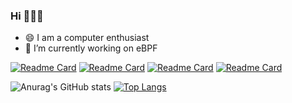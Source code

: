 ### Hi 👋👋👋

- 😄 I am a computer enthusiast
- 🔭 I’m currently working on eBPF

[![Readme Card](https://github-readme-stats.vercel.app/api/pin/?username=haozhuoD&repo=JKXS-OS)](https://github.com/haozhuoD/JKXS-OS)
[![Readme Card](https://github-readme-stats.vercel.app/api/pin/?username=haozhuoD&repo=HIDS-eBPF)](https://github.com/haozhuoD/HIDS-eBPF)
[![Readme Card](https://github-readme-stats.vercel.app/api/pin/?username=haozhuoD&repo=ZirconMIPS)](https://github.com/haozhuoD/ZirconMIPS)
[![Readme Card](https://github-readme-stats.vercel.app/api/pin/?username=haozhuoD&repo=bpftrace-detect-syscalltable_hook)](https://github.com/haozhuoD/bpftrace-detect-syscalltable_hook)

![Anurag's GitHub stats](https://github-readme-stats.vercel.app/api?username=haozhuoD&show_icons=true&theme=transparent)
[![Top Langs](https://github-readme-stats.vercel.app/api/top-langs/?username=haozhuoD)](https://github.com/haozhuoD/github-readme-stats)

<!--
**haozhuoD/haozhuoD** is a ✨ _special_ ✨ repository because its `README.md` (this file) appears on your GitHub profile.

Here are some ideas to get you started:

- 🔭 I’m currently working on ...
- 🌱 I’m currently learning ...
- 👯 I’m looking to collaborate on ...
- 🤔 I’m looking for help with ...
- 💬 Ask me about ...
- 📫 How to reach me: ...
- 😄 Pronouns: ...
- ⚡ Fun fact: ...
-->
